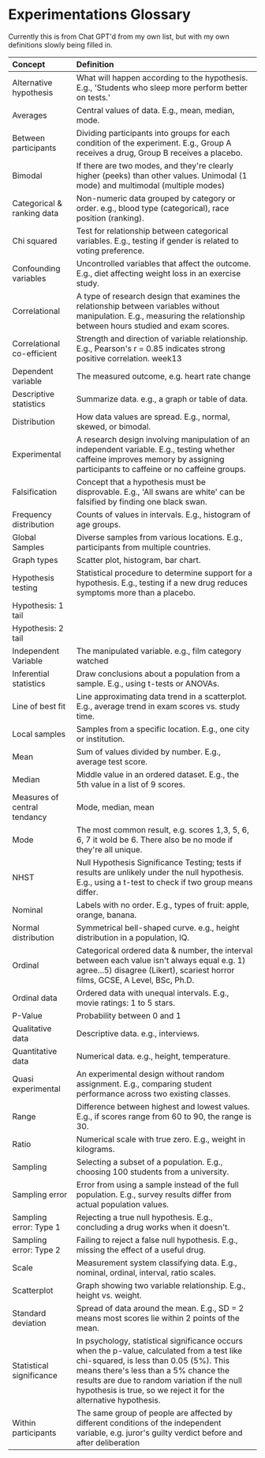 # Experimentations Glossary

Currently this is from Chat GPT'd from my own list, but with my own definitions slowly being filled in.

| Concept                    | Definition                                                                                                                                                                       |
|:---------------------------|:---------------------------------------------------------------------------------------------------------------------------------------------------------------------------------|
| Alternative hypothesis     | What will happen according to the hypothesis. E.g., 'Students who sleep more perform better on tests.'                                                                           |
| Averages                   | Central values of data. E.g., mean, median, mode.                                                                                                                                |
| Between participants       | Dividing participants into groups for each condition of the experiment. E.g., Group A receives a drug, Group B receives a placebo.                                               |
| Bimodal                    | If there are two modes, and they're clearly higher (peeks) than other values. Unimodal (1 mode) and multimodal (multiple modes)                                                  |
| Categorical & ranking data | Non-numeric data grouped by category or order. e.g., blood type (categorical), race position (ranking).                                                                          |
| Chi squared                | Test for relationship between categorical variables. E.g., testing if gender is related to voting preference.                                                                    |
| Confounding variables      | Uncontrolled variables that affect the outcome. E.g., diet affecting weight loss in an exercise study.                                                                           |
| Correlational              | A type of research design that examines the relationship between variables without manipulation. E.g., measuring the relationship between hours studied and exam scores.         |
| Correlational co-efficient | Strength and direction of variable relationship. E.g., Pearson's r = 0.85 indicates strong positive correlation.  week13                                                         |
| Dependent variable         | The measured outcome, e.g. heart rate change                                                                                                                                     |
| Descriptive statistics     | Summarize data. e.g., a graph or table of data.                                                                                                                                  |
| Distribution               | How data values are spread. E.g., normal, skewed, or bimodal.                                                                                                                    |
| Experimental               | A research design involving manipulation of an independent variable. E.g., testing whether caffeine improves memory by assigning participants to caffeine or no caffeine groups. |
| Falsification              | Concept that a hypothesis must be disprovable. E.g., 'All swans are white' can be falsified by finding one black swan.                                                           |
| Frequency distribution     | Counts of values in intervals. E.g., histogram of age groups.                                                                                                                    |
| Global Samples             | Diverse samples from various locations. E.g., participants from multiple countries.                                                                                              |
| Graph types                | Scatter plot, histogram, bar chart.                                                                                                                                              |   
| Hypothesis testing         | Statistical procedure to determine support for a hypothesis. E.g., testing if a new drug reduces symptoms more than a placebo.                                                   |
| Hypothesis: 1 tail         |                                                                                                                                                                                  |
| Hypothesis: 2 tail         |                                                                                                                                                                                  |
| Independent Variable       | The manipulated variable. e.g., film category watched                                                                                                                            |
| Inferential statistics     | Draw conclusions about a population from a sample. E.g., using t-tests or ANOVAs.                                                                                                |
| Line of best fit           | Line approximating data trend in a scatterplot. E.g., average trend in exam scores vs. study time.                                                                               |
| Local samples              | Samples from a specific location. E.g., one city or institution.                                                                                                                 |
| Mean                       | Sum of values divided by number. E.g., average test score.                                                                                                                       |
| Median                     | Middle value in an ordered dataset. E.g., the 5th value in a list of 9 scores.                                                                                                   |
| Measures of central tendancy| Mode, median, mean                                                                                                                                                              |
| Mode                       | The most common result, e.g. scores 1,3, 5, 6, 6, 7 it wold be 6. There also be no mode if they're all unique.                                                                   |
| NHST                       | Null Hypothesis Significance Testing; tests if results are unlikely under the null hypothesis. E.g., using a t-test to check if two group means differ.                          |
| Nominal                    | Labels with no order. E.g., types of fruit: apple, orange, banana.                                                                                                               |
| Normal distribution        | Symmetrical bell-shaped curve. e.g., height distribution in a population, IQ.                                                                                                    |
| Ordinal                    | Categorical ordered data & number, the interval between each value isn't always equal e.g. 1) agree...5) disagree (Likert), scariest horror films, GCSE, A Level, BSc, Ph.D.     |
| Ordinal data               | Ordered data with unequal intervals. E.g., movie ratings: 1 to 5 stars.                                                                                                          |
| P-Value                    | Probability between 0 and 1                                               |
| Qualitative data           | Descriptive data. e.g., interviews.                                                                                                                                              |
| Quantitative data          | Numerical data. e.g., height, temperature.                                                                                                                                       |
| Quasi experimental         | An experimental design without random assignment. E.g., comparing student performance across two existing classes.                                                               |
| Range                      | Difference between highest and lowest values. E.g., if scores range from 60 to 90, the range is 30.                                                                              |
| Ratio                      | Numerical scale with true zero. E.g., weight in kilograms.                                                                                                                       |
| Sampling                   | Selecting a subset of a population. E.g., choosing 100 students from a university.                                                                                               |
| Sampling error             | Error from using a sample instead of the full population. E.g., survey results differ from actual population values.                                                             |
| Sampling error: Type 1     | Rejecting a true null hypothesis. E.g., concluding a drug works when it doesn't.                                                                                                 |
| Sampling error: Type 2     | Failing to reject a false null hypothesis. E.g., missing the effect of a useful drug.                                                                                            |
| Scale                      | Measurement system classifying data. E.g., nominal, ordinal, interval, ratio scales.                                                                                             |
| Scatterplot                | Graph showing two variable relationship. E.g., height vs. weight.                                                                                                                |
| Standard deviation         | Spread of data around the mean. E.g., SD = 2 means most scores lie within 2 points of the mean.                                                                                  |
| Statistical significance   | In psychology, statistical significance occurs when the p-value, calculated from a test like chi-squared, is less than 0.05 (5%). This means there's less than a 5% chance the results are due to random variation if the null hypothesis is true, so we reject it for the alternative hypothesis. |
| Within participants        | The same group of people are affected by different conditions of the independent variable, e.g. juror's guilty verdict before and after deliberation                             |
